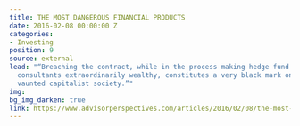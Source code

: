 ```yaml
---
title: THE MOST DANGEROUS FINANCIAL PRODUCTS
date: 2016-02-08 00:00:00 Z
categories:
- Investing
position: 9
source: external
lead: "“Breaching the contract, while in the process making hedge fund managers and
  consultants extraordinarily wealthy, constitutes a very black mark on America’s
  vaunted capitalist society.”"
img: 
bg_img_darken: true
link: https://www.advisorperspectives.com/articles/2016/02/08/the-most-dangerous-financial-products
---
```


